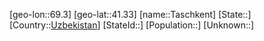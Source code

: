 ﻿---
location: [41.33,69.3]
type: City
tags:
- geo/City


SpocWebEntityId: 34773
isDeleted: false
confidential: public

---
[geo-lon::69.3]
[geo-lat::41.33]
[name::Taschkent]
[State::]
[Country::[Uzbekistan](geo/Continent/Asia/Uzbekistan.md)]
[StateId::]
[Population::]
[Unknown::]

